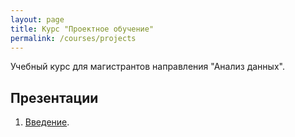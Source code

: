 ```yaml
---
layout: page
title: Курс "Проектное обучение"
permalink: /courses/projects
---
```

Учебный курс для магистрантов направления "Анализ данных".

## Презентации

1. [Введение](/assets/project-course/introduction.pdf).
